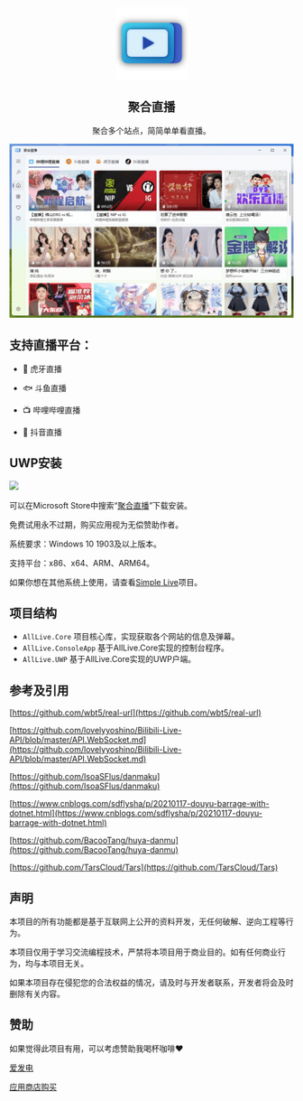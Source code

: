 <p align="center">
    <img width="128" src="/Assets/Logo.png" alt="All Live logo">
</p>
<h2 align="center">聚合直播</h2>
<p align="center">
聚合多个站点，简简单单看直播。
</p>


![Screenshot](/Assets/UWP2.png)


## 支持直播平台：

- 🐅 虎牙直播

- 🐟 斗鱼直播

- 📺 哔哩哔哩直播

- 🎵 抖音直播

## UWP安装

<p align="left">
    <a title="从 Microsoft Store 中获取" href="https://apps.microsoft.com/detail/9n1twg2g84vd" target="_blank">
        <img src="https://get.microsoft.com/images/en-US%20dark.svg" width=120 />
    </a>
</p>

可以在Microsoft Store中搜索“[聚合直播](https://apps.microsoft.com/detail/9n1twg2g84vd)”下载安装。

免费试用永不过期，购买应用视为无偿赞助作者。


系统要求：Windows 10 1903及以上版本。

支持平台：x86、x64、ARM、ARM64。

如果你想在其他系统上使用，请查看[Simple Live](https://github.com/xiaoyaocz/dart_simple_live)项目。

## 项目结构

- `AllLive.Core` 项目核心库，实现获取各个网站的信息及弹幕。
- `AllLive.ConsoleApp` 基于AllLive.Core实现的控制台程序。
- `AllLive.UWP` 基于AllLive.Core实现的UWP户端。


## 参考及引用
[https://github.com/wbt5/real-url](https://github.com/wbt5/real-url)

[https://github.com/lovelyyoshino/Bilibili-Live-API/blob/master/API.WebSocket.md](https://github.com/lovelyyoshino/Bilibili-Live-API/blob/master/API.WebSocket.md)

[https://github.com/IsoaSFlus/danmaku](https://github.com/IsoaSFlus/danmaku)

[https://www.cnblogs.com/sdflysha/p/20210117-douyu-barrage-with-dotnet.html](https://www.cnblogs.com/sdflysha/p/20210117-douyu-barrage-with-dotnet.html)

[https://github.com/BacooTang/huya-danmu](https://github.com/BacooTang/huya-danmu)

[https://github.com/TarsCloud/Tars](https://github.com/TarsCloud/Tars)

## 声明

本项目的所有功能都是基于互联网上公开的资料开发，无任何破解、逆向工程等行为。

本项目仅用于学习交流编程技术，严禁将本项目用于商业目的。如有任何商业行为，均与本项目无关。

如果本项目存在侵犯您的合法权益的情况，请及时与开发者联系，开发者将会及时删除有关内容。

## 赞助

如果觉得此项目有用，可以考虑赞助我喝杯咖啡❤

[爱发电](https://afdian.net/a/xiaoyaocz)

[应用商店购买](https://apps.microsoft.com/detail/9n1twg2g84vd)